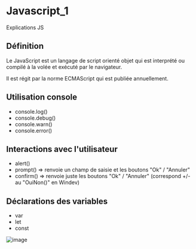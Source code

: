 # Javascript_1
Explications JS 


## Définition 

Le JavaScript est un langage de script orienté objet qui est interprété ou compilé à la volée et exécuté par le navigateur.

Il est régit par la norme ECMAScript qui est publiée annuellement.

## Utilisation console

- console.log()
- console.debug()
- console.warn()
- console.error()

## Interactions avec l'utilisateur

- alert()
- prompt() => renvoie un champ de saisie et les boutons "Ok" / "Annuler"
- confirm() => renvoie juste les boutons "Ok" / "Annuler" (correspond +/- au "OuiNon()" en Windev)

## Déclarations des variables

- var 
- let
- const

![image](https://github.com/user-attachments/assets/cb0dcb57-12db-4e36-8702-ea56cf54100b)



